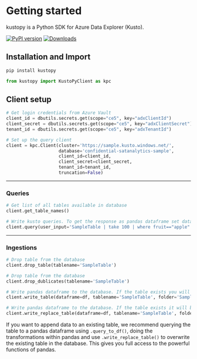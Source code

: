 # Getting started
kustopy is a Python SDK for Azure Data Explorer (Kusto).

[![PyPI version](https://badge.fury.io/py/kustopy.svg)](https://badge.fury.io/py/kustopy)
[![Downloads](https://pepy.tech/badge/kustopy)](https://pepy.tech/project/kustopy)
## Installation and Import
```bash
pip install kustopy
```

```python
from kustopy import KustoPyClient as kpc
```
## Client setup
```python
# Get login credentials from Azure Vault
client_id = dbutils.secrets.get(scope="ce5", key="adxClientId")
client_secret = dbutils.secrets.get(scope="ce5", key="adxClientSecret")
tenant_id = dbutils.secrets.get(scope="ce5", key="adxTenantId")

# Set up the query client
client = kpc.Client(cluster='https://sample.kusto.windows.net/',
                    database='confidential-satanalytics-sample',
                    client_id=client_id,
                    client_secret=client_secret,
                    tenant_id=tenant_id,
                    truncation=False)
```
---
### Queries
```python
# Get list of all tables available in database
client.get_table_names()
```

```python
# Write kusto queries. To get the response as pandas dataframe set dataframe to True.
client.query(user_input='SampleTable | take 100 | where fruit=="apple"', dataframe=True)
```

---
### Ingestions


```python
# Drop table from the database
client.drop_table(tablename='SampleTable')
```

```python
# Drop table from the database
client.drop_dublicates(tablename='SampleTable')
```

```python
# Write pandas dataframe to the database. If the table exists you will get an Error.
client.write_table(dataframe=df, tablename='SampleTable', folder='Sample')
```

```python
# Write pandas dataframe to the database. If the table exists it will be replaced.
client.write_replace_table(dataframe=df, tablename='SampleTable', folder='Sample')
```

If you want to append data to an existing table, we recommend querying the table to a pandas dataframe using
```.query_to_df()```, doing the transformations within pandas and use ```.write_replace_table()``` to overwrite the 
existing table in the database. This gives you full access to the powerful functions of pandas.